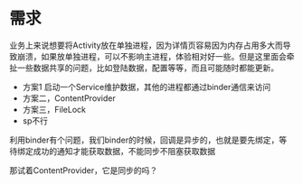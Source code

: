 # 需求

业务上来说想要将Activity放在单独进程，因为详情页容易因为内存占用多大而导致崩溃，如果放单独进程，可以不影响主进程，体验相对好一些。但是这里面会牵扯一些数据共享的问题，比如登陆数据，配置等等，而且可能随时都能更新。

*  方案1 启动一个Service维护数据，其他的进程都通过binder通信来访问
*  方案二，ContentProvider
*  方案三，FileLock
*  sp不行

利用binder有个问题，我们binder的时候，回调是异步的，也就是要先绑定，等待绑定成功的通知才能获取数据，不能同步不阻塞获取数据

那试着ContentProvider，它是同步的吗？